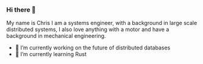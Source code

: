 ### Hi there 👋

My name is Chris I am a systems engineer, with a background in large scale distributed systems, I also love anything with a motor and have a background in mechanical engineering.

- 🔭 I’m currently working on the future of distributed databases
- 🌱 I’m currently learning Rust


<!--
**ChrisMcKenzie/ChrisMcKenzie** is a ✨ _special_ ✨ repository because its `README.md` (this file) appears on your GitHub profile.

Here are some ideas to get you started:

- 🔭 I’m currently working on ...
- 🌱 I’m currently learning ...
- 👯 I’m looking to collaborate on ...
- 🤔 I’m looking for help with ...
- 💬 Ask me about ...
- 📫 How to reach me: ...
- 😄 Pronouns: ...
- ⚡ Fun fact: ...
-->
